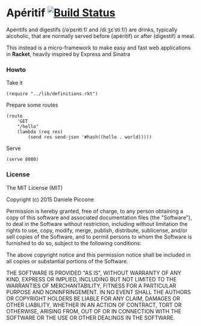 # Apéritif [![Build Status](https://travis-ci.org/dpiccone/aperetif.svg?branch=master)](https://travis-ci.org/dpiccone/aperetif)

Apéritifs and digestifs (/əˈpɛrɨtiːf/ and /diːʒɛˈstiːf/) are drinks, typically alcoholic, that are normally served before (apéritif) or after (digestif) a meal.

This instead is a micro-framework to make easy and fast web applications in **Racket**, heavily inspired by Express and Sinatra

### Howto

Take it

```
(require "../lib/definitions.rkt")
```

Prepare some routes

```
(route
    'GET
    "/hello"
    (lambda (req res)
        (send res send-json '#hash((hello . world)))))
```

Serve

```
(serve 8080)
```

### License

The MIT License (MIT)

Copyright (c) 2015 Daniele Piccone

Permission is hereby granted, free of charge, to any person obtaining a copy
of this software and associated documentation files (the "Software"), to deal
in the Software without restriction, including without limitation the rights
to use, copy, modify, merge, publish, distribute, sublicense, and/or sell
copies of the Software, and to permit persons to whom the Software is
furnished to do so, subject to the following conditions:

The above copyright notice and this permission notice shall be included in
all copies or substantial portions of the Software.

THE SOFTWARE IS PROVIDED "AS IS", WITHOUT WARRANTY OF ANY KIND, EXPRESS OR
IMPLIED, INCLUDING BUT NOT LIMITED TO THE WARRANTIES OF MERCHANTABILITY,
FITNESS FOR A PARTICULAR PURPOSE AND NONINFRINGEMENT. IN NO EVENT SHALL THE
AUTHORS OR COPYRIGHT HOLDERS BE LIABLE FOR ANY CLAIM, DAMAGES OR OTHER
LIABILITY, WHETHER IN AN ACTION OF CONTRACT, TORT OR OTHERWISE, ARISING FROM,
OUT OF OR IN CONNECTION WITH THE SOFTWARE OR THE USE OR OTHER DEALINGS IN
THE SOFTWARE.

